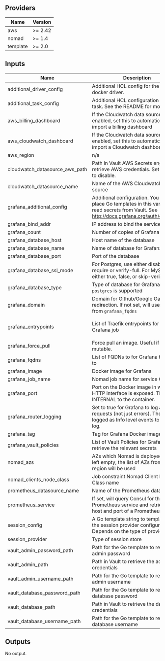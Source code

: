 ## Providers

| Name | Version |
|------|---------|
| aws | >= 2.42 |
| nomad | >= 1.4 |
| template | >= 2.0 |

## Inputs

| Name | Description | Type | Default | Required |
|------|-------------|------|---------|:-----:|
| additional\_driver\_config | Additional HCL config for the Task docker driver. | `string` | `""` | no |
| additional\_task\_config | Additional HCL configuration for the task. See the README for more. | `string` | `""` | no |
| aws\_billing\_dashboard | If the Cloudwatch data source is enabled, set this to automatically import a billing dashboard | `bool` | `true` | no |
| aws\_cloudwatch\_dashboard | If the Cloudwatch data source is enabled, set this to automatically import a Cloudwatch dashboard | `bool` | `true` | no |
| aws\_region | n/a | `string` | `"ap-southeast-1"` | no |
| cloudwatch\_datasource\_aws\_path | Path in Vault AWS Secrets engine to retrieve AWS credentials. Set to empty to disable. | `string` | `""` | no |
| cloudwatch\_datasource\_name | Name of the AWS Cloudwatch data source | `string` | `"Cloudwatch"` | no |
| grafana\_additional\_config | Additional configuration. You can place Go templates in this variable to read secrets from Vault. See http://docs.grafana.org/auth/overview/ | `string` | `""` | no |
| grafana\_bind\_addr | IP address to bind the service to | `string` | `"0.0.0.0"` | no |
| grafana\_count | Number of copies of Grafana to run | `number` | `3` | no |
| grafana\_database\_host | Host name of the database | `any` | n/a | yes |
| grafana\_database\_name | Name of database for Grafana | `string` | `"grafana"` | no |
| grafana\_database\_port | Port of the database | `any` | n/a | yes |
| grafana\_database\_ssl\_mode | For Postgres, use either disable, require or verify-full. For MySQL, use either true, false, or skip-verify. | `any` | n/a | yes |
| grafana\_database\_type | Type of database for Grafana. `mysql` or `postgres` is supported | `any` | n/a | yes |
| grafana\_domain | Domain for Github/Google Oauth redirection. If not set, will use the first from `grafana_fqdns` | `string` | `""` | no |
| grafana\_entrypoints | List of Traefik entrypoints for the Grafana job | `list` | <pre>[<br>  "internal"<br>]<br></pre> | no |
| grafana\_force\_pull | Force pull an image. Useful if the tag is mutable. | `string` | `"true"` | no |
| grafana\_fqdns | List of FQDNs to for Grafana to listen to | `list(string)` | n/a | yes |
| grafana\_image | Docker image for Grafana | `string` | `"grafana/grafana"` | no |
| grafana\_job\_name | Nomad job name for service Grafana | `string` | `"grafana"` | no |
| grafana\_port | Port on the Docker image in which the HTTP interface is exposed. This is INTERNAL to the container. | `number` | `3000` | no |
| grafana\_router\_logging | Set to true for Grafana to log all HTTP requests (not just errors). These are logged as Info level events to grafana log. | `string` | `"true"` | no |
| grafana\_tag | Tag for Grafana Docker image | `string` | `"5.3.4"` | no |
| grafana\_vault\_policies | List of Vault Policies for Grafana to retrieve the relevant secrets | `list(string)` | n/a | yes |
| nomad\_azs | AZs which Nomad is deployed to. If left empty, the list of AZs from this region will be used | `list(string)` | `[]` | no |
| nomad\_clients\_node\_class | Job constraint Nomad Client Node Class name | `any` | n/a | yes |
| prometheus\_datasource\_name | Name of the Prometheus data source | `string` | `"Prometheus"` | no |
| prometheus\_service | If set, will query Consul for the Prometheus service and retrieve the host and port of a Prometheus server | `string` | `""` | no |
| session\_config | A Go template string to template out the session provider configuration. Depends on the type of provider | `string` | `""` | no |
| session\_provider | Type of session store | `string` | `"memory"` | no |
| vault\_admin\_password\_path | Path for the Go template to read the admin password | `string` | `".Data.password"` | no |
| vault\_admin\_path | Path in Vault to retrieve the admin credentials | `any` | n/a | yes |
| vault\_admin\_username\_path | Path for the Go template to read the admin username | `string` | `".Data.username"` | no |
| vault\_database\_password\_path | Path for the Go template to read the database password | `string` | `".Data.password"` | no |
| vault\_database\_path | Path in Vault to retrieve the database credentials | `any` | n/a | yes |
| vault\_database\_username\_path | Path for the Go template to read the database username | `string` | `".Data.username"` | no |

## Outputs

No output.

